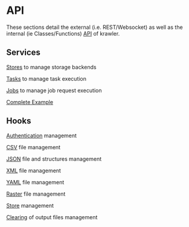 # API

These sections detail the external (i.e. REST/Websocket) as well as the internal (ie Classes/Functions) [API](https://en.wikipedia.org/wiki/Application_programming_interface) of krawler.

## Services

[Stores](./SERVICES.MD#stores) to manage storage backends

[Tasks](./SERVICES.MD#tasks) to manage task execution

[Jobs](./SERVICES.MD#jobs) to manage job request execution

[Complete Example](./SERVICES.MD#complete-example)

## Hooks

[Authentication](./HOOKS.MD#authentication) management

[CSV](./HOOKS.MD#csv) file management

[JSON](./HOOKS.MD#json) file and structures management

[XML](./HOOKS.MD#xml) file management

[YAML](./HOOKS.MD#yaml) file management

[Raster](./HOOKS.MD#raster) file management

[Store](./HOOKS.MD#store) management

[Clearing](./HOOKS.MD#clearing) of output files management
